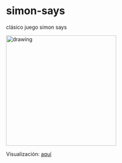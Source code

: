 # simon-says
clásico juego simon says


<img src="https://cdn.glitch.com/303541d9-2225-4e42-85be-a3fe8da1a4b0%2Fsimon-says.jpg?v=1621839310009" alt="drawing" height="300" width=""/>






Visualización:  [aquí](https://cms1995.github.io/simon-says/ "aquí")
